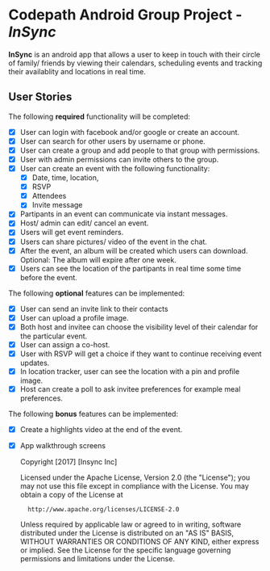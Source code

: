 # Codepath Android Group Project - *InSync*

**InSync** is an android app that allows a user to keep in touch with their circle of family/ friends by viewing their calendars, scheduling events and tracking their availablity and locations in real time.

## User Stories

The following **required** functionality will be completed:

* [x] User can login with facebook and/or google or create an account.
* [x] User can search for other users by username or phone.
* [x] User can create a group and add people to that group with permissions.
* [x] User with admin permissions can invite others to the group.
* [x] User can create an event with the following functionality:
  * [x] Date, time, location,
  * [x] RSVP
  * [x] Attendees
  * [x] Invite message
* [x] Partipants in an event can communicate via instant messages.
* [x] Host/ admin can edit/ cancel an event.
* [x] Users will get event reminders.
* [x] Users can share pictures/ video of the event in the chat.
* [x] After the event, an album will be created which users can download. Optional: The album will expire after one week.
* [x] Users can see the location of the partipants in real time some time before the event.

The following **optional** features can be implemented:

* [x] User can send an invite link to their contacts 
* [x] User can upload a profile image.
* [x] Both host and invitee can choose the visibility level of their calendar for the particular event.
* [x] User can assign a co-host.
* [x] User with RSVP will get a choice if they want to continue receiving event updates.
* [x] In location tracker, user can see the location with a pin and profile image.
* [x] Host can create a poll to ask invitee preferences for example meal preferences.

The following **bonus** features can be implemented:

* [x] Create a highlights video at the end of the event.
* [x] App walkthrough screens

    Copyright [2017] [Insync Inc]

    Licensed under the Apache License, Version 2.0 (the "License");
    you may not use this file except in compliance with the License.
    You may obtain a copy of the License at

        http://www.apache.org/licenses/LICENSE-2.0

    Unless required by applicable law or agreed to in writing, software
    distributed under the License is distributed on an "AS IS" BASIS,
    WITHOUT WARRANTIES OR CONDITIONS OF ANY KIND, either express or implied.
    See the License for the specific language governing permissions and
    limitations under the License.
